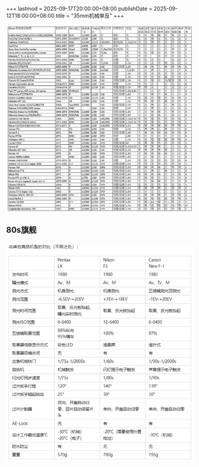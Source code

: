 +++
lastmod = 2025-09-17T20:00:00+08:00
publishDate = 2025-09-12T18:00:00+08:00
title = "35mm机械单反"
+++

![alt text](images/20240410153808.png)

## 80s旗舰

![alt text](images/20240519171431.png)